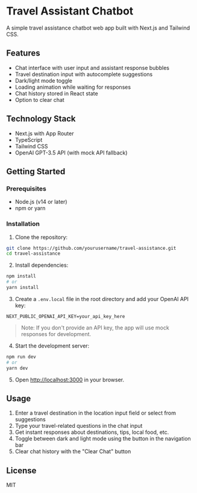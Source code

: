 # Travel Assistant Chatbot

A simple travel assistance chatbot web app built with Next.js and Tailwind CSS.

## Features

- Chat interface with user input and assistant response bubbles
- Travel destination input with autocomplete suggestions
- Dark/light mode toggle
- Loading animation while waiting for responses
- Chat history stored in React state
- Option to clear chat

## Technology Stack

- Next.js with App Router
- TypeScript
- Tailwind CSS
- OpenAI GPT-3.5 API (with mock API fallback)

## Getting Started

### Prerequisites

- Node.js (v14 or later)
- npm or yarn

### Installation

1. Clone the repository:
```bash
git clone https://github.com/yourusername/travel-assistance.git
cd travel-assistance
```

2. Install dependencies:
```bash
npm install
# or
yarn install
```

3. Create a `.env.local` file in the root directory and add your OpenAI API key:
```
NEXT_PUBLIC_OPENAI_API_KEY=your_api_key_here
```

> Note: If you don't provide an API key, the app will use mock responses for development.

4. Start the development server:
```bash
npm run dev
# or
yarn dev
```

5. Open [http://localhost:3000](http://localhost:3000) in your browser.

## Usage

1. Enter a travel destination in the location input field or select from suggestions
2. Type your travel-related questions in the chat input
3. Get instant responses about destinations, tips, local food, etc.
4. Toggle between dark and light mode using the button in the navigation bar
5. Clear chat history with the "Clear Chat" button

## License

MIT 